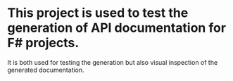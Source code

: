 # This project is used to test the generation of API documentation for F# projects.

It is both used for testing the generation but also visual inspection of the generated documentation.